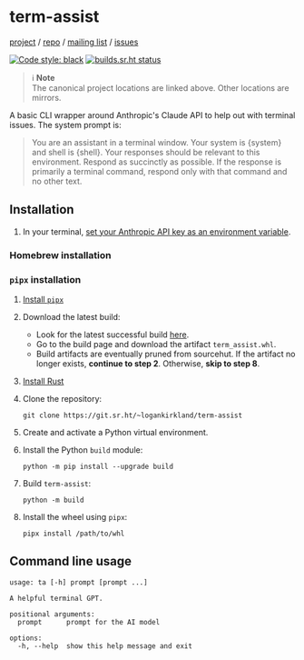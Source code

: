 term-assist
===========

[project](https://sr.ht/~logankirkland/term-assist/) /
[repo](https://git.sr.ht/~logankirkland/term-assist) /
[mailing list](https://lists.sr.ht/~logankirkland/term-assist) /
[issues](https://todo.sr.ht/~logankirkland/term-assist)

[![Code style: black](https://img.shields.io/badge/code%20style-black-000000.svg)](https://github.com/psf/black)
[![builds.sr.ht status](https://builds.sr.ht/~logankirkland/term-assist.svg)](https://builds.sr.ht/~logankirkland/term-assist?)

> ℹ️ **Note**  
> The canonical project locations are linked above. Other locations are
> mirrors.

A basic CLI wrapper around Anthropic's Claude API to help out with
terminal issues. The system prompt is:

> You are an assistant in a terminal window. Your system is {system}
> and shell is {shell}. Your responses should be relevant to this
> environment. Respond as succinctly as possible. If the response is
> primarily a terminal command, respond only with that command and no
> other text.

Installation
------------

1. In your terminal, [set your Anthropic API key as an environment
   variable](https://docs.anthropic.com/en/docs/quickstart-guide#step-3-optional-set-up-your-api-key).

### Homebrew installation

### `pipx` installation

1. [Install `pipx`](https://pipx.pypa.io/stable/installation/)

2. Download the latest build:
    - Look for the latest successful
      build [here](https://builds.sr.ht/~logankirkland/term-assist).
    - Go to the build page and download the artifact
      `term_assist.whl`.
    - Build artifacts are eventually pruned from sourcehut. If the
      artifact no longer exists, **continue to step 2**. Otherwise,
      **skip to step 8**.

3. [Install Rust](https://rustup.rs/)
4. Clone the repository:

   ```shell
   git clone https://git.sr.ht/~logankirkland/term-assist
   ```

5. Create and activate a Python virtual environment.
6. Install the Python `build` module:

   ```shell
   python -m pip install --upgrade build
   ```

7. Build `term-assist`:

   ```shell
   python -m build
   ```

8. Install the wheel using `pipx`:

   ```shell
   pipx install /path/to/whl
   ```

Command line usage
------------------

```
usage: ta [-h] prompt [prompt ...]

A helpful terminal GPT.

positional arguments:
  prompt      prompt for the AI model

options:
  -h, --help  show this help message and exit
```
